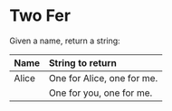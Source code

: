 # Two Fer

Given a name, return a string:

|Name    |String to return
|:-------|:------------------
|Alice   |One for Alice, one for me.
|        |One for you, one for me.
